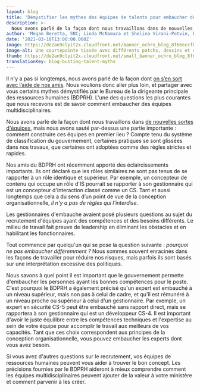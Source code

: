 ```yaml
---
layout: blog
title: 'Démystifier les mythes des équipes de talents pour embaucher des équipes multidisciplinaires'
description: >-
  Nous avons parlé de la façon dont nous travaillons dans de nouvelles sortes d'équipes, mais nous avons omis une partie importante : comment bâtir ces équipes en premier lieu ? Dans ce billet de blogue, nous avons collaboré avec le Bureau de la dirigeante principale des ressources humaines (BDPRH) pour répondre à certaines des questions les plus courantes qui nous sont posées autour de l'embauche d'équipes multidisciplinaires. 
author: 'Megan Beretta, SNC; Linda McNamara et Shelina Virani-Potvin, Bureau de la dirigeante principale des ressources humaines'
date: '2021-03-18T13:00:00.000Z'
image: https://de2an9clyit2x.cloudfront.net/banner_ochro_blog_8f66eccf8f.jpeg
image-alt: Une courtepointe tissée avec différents patchs, dessins et membres de l'équipe.
thumb: https://de2an9clyit2x.cloudfront.net/small_banner_ochro_blog_8f66eccf8f.jpeg
translationKey: blog-busting-talent-myths
---
```

Il n'y a pas si longtemps, nous avons parlé de la façon dont [on s’en sort avec l’aide de nos amis](https://numerique.canada.ca/2019/03/18/attirer-et-recruter-les-meilleurs-talents-avec-un-petit-coup-de-main-de-nos-amis/). Nous voulions donc aller plus loin, et partager avec vous certains mythes démystifiés par le Bureau de la dirigeante principale des ressources humaines (BDPRH). L'une des questions les plus courantes que nous recevons est de savoir comment embaucher des équipes multidisciplinaires.

Nous avons parlé de la façon dont nous travaillons dans [de nouvelles sortes d'équipes](https://numerique.canada.ca/2018/08/21/collaboration-productive/), mais nous avons sauté par-dessus une partie importante : comment construire ces équipes en premier lieu ? Compte tenu du système de classification du gouvernement, certaines pratiques se sont glissées dans nos travaux, que certaines ont adoptées comme des règles strictes et rapides.

Nos amis du BDPRH ont récemment apporté des éclaircissements importants. Ils ont déclaré que les rôles similaires ne sont pas tenus de se rapporter à un rôle identique et supérieur. Par exemple, un concepteur de contenu qui occupe un rôle d'IS pourrait se rapporter à son gestionnaire qui est un concepteur d'interaction classé comme un CS. Tant et aussi longtemps que cela a du sens d’un point de vue de la conception organisationnelle, *il n'y a pas de règles qui l’interdise*.

Les gestionnaires d'embauche avaient posé plusieurs questions au sujet du recrutement d'équipes ayant des compétences et des besoins différents. Le milieu de travail fait preuve de leadership en éliminant les obstacles et en habilitant les fonctionnaires.

Tout commence par quelqu'un qui se pose la question suivante : *pourquoi ne pas embaucher différemment ?* Nous sommes souvent enracinés dans les façons de travailler pour réduire nos risques, mais parfois ils sont basés sur une interprétation excessive des politiques.

Nous savons à quel point il est important que le gouvernement permette d'embaucher les personnes ayant les bonnes compétences pour le poste. C'est pourquoi le BDPRH a également précisé qu'un expert est embauché à un niveau supérieur, mais non pas à celui de cadre, et qu'il est rémunéré à un niveau proche ou supérieur à celui d'un gestionnaire. Par exemple, un expert en sécurité CS-5 peut être embauché sans rapport direct, mais se rapportera à son gestionnaire qui est un développeur CS-4. Il est important d'avoir le juste équilibre entre les compétences techniques et l'expertise au sein de votre équipe pour accomplir le travail aux meilleurs de vos capacités. Tant que ces choix correspondent aux principes de la conception organisationnelle, vous pouvez embaucher les experts dont vous avez besoin.

Si vous avez d'autres questions sur le recrutement, vos équipes de ressources humaines peuvent vous aider à trouver le bon concept. Les précisions fournies par le BDPRH aideront à mieux comprendre comment les équipes multidisciplinaires peuvent ajouter de la valeur à votre ministère et comment parvenir à les créer. 


